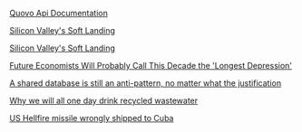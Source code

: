 <a href="https://new.quovo.com/api/docs/#/home" target="_blank">Quovo Api Documentation</a>

<a href="http://www.bloomberg.com/gadfly/articles/2016-01-08/silicon-valley-comes-to-its-senses-on-silly-startup-money" target="_blank">Silicon Valley's Soft Landing</a>

<a href="http://www.bloomberg.com/gadfly/articles/2016-01-08/silicon-valley-comes-to-its-senses-on-silly-startup-money" target="_blank">Silicon Valley's Soft Landing</a>

<a href="http://www.huffingtonpost.com/brad-delong/global-economic-depression_b_8924596.html" target="_blank">Future Economists Will Probably Call This Decade the 'Longest Depression'</a>

<a href="http://www.ben-morris.com/a-shared-database-is-still-an-anti-pattern-no-matter-what-the-justification/" target="_blank">A shared database is still an anti-pattern, no matter what the justification</a>

<a href="http://www.bbc.com/future/story/20160105-why-we-will-all-one-day-drink-recycled-wastewater" target="_blank">Why we will all one day drink recycled wastewater</a>

<a href="http://www.bbc.com/news/world-us-canada-35259429" target="_blank">US Hellfire missile wrongly shipped to Cuba</a>
